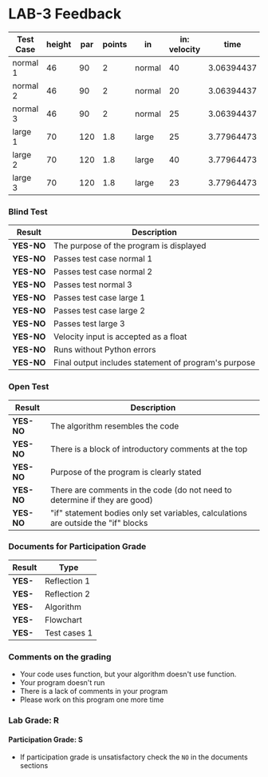 # LAB-3 Feedback

| Test Case | height | par   | points | in       | in: velocity | time       | distance    | out: points | out: statement       |
|-----------|--------|-------|--------|----------|--------------|------------|-------------|-------------|----------------------|
| normal 1  | 46     | 90    | 2      | normal   | 40           | 3.06394437 | 122.5577748 | 125.1155496 | **better than par!** |
| normal 2  | 46     | 90    | 2      | normal   | 20           | 3.06394437 | 61.2788874  | 2.557774797 | **what happened?**   |
| normal 3  | 46     | 90    | 2      | normal   | 25           | 3.06394437 | 76.59860925 | 33.1972185  | **sorry**            |
| large 1   | 70     | 120   | 1.8    | large    | 25           | 3.77964473 | 94.49111825 | 14.08401285 | **sorry**            |
| large 2   | 70     | 120   | 1.8    | large    | 40           | 3.77964473 | 151.1857892 | 116.1344206 | **better than par!** |
| large 3   | 70     | 120   | 1.8    | large    | 23           | 3.77964473 | 86.93182879 | 0.477291826 | **what happened?**   |

### Blind Test
|Result |Description|
|------------|------------------------------------------------------|
| **YES-NO** | The purpose of the program is displayed              |  
| **YES-NO** | Passes test case normal 1                            |   
| **YES-NO** | Passes test case normal 2                            |
| **YES-NO** | Passes test normal 3                                 |    
| **YES-NO** | Passes test case large 1                             |   
| **YES-NO** | Passes test case large 2                             |   
| **YES-NO** | Passes test large 3                                  |   
| **YES-NO** | Velocity input is accepted as a float                |   
| **YES-NO** | Runs without Python errors                           |
| **YES-NO** | Final output includes statement of program's purpose |

### Open Test
|Result |Description|
|--------------|-----------------------------------------|
|**YES-NO**| The algorithm resembles the code   |
|**YES-NO**| There is a block of introductory comments at the top |  
|**YES-NO**| Purpose of the program is clearly stated |  
|**YES-NO**| There are comments in the code (do not need to determine if they are good)|
|**YES-NO**| "if" statement bodies only set variables, calculations are outside the "if" blocks |

### Documents for Participation Grade

|Result         |Type            |
|---------------|----------------|
|**YES-**     | Reflection 1   |
|**YES-**     | Reflection 2   |
|**YES-**     | Algorithm      |
|**YES-**     | Flowchart      |
|**YES-**     | Test cases 1   |

### Comments on the grading
- Your code uses function, but your algorithm doesn't use function. 
- Your program doesn't run 
- There is a lack of comments in your program 
- Please work on this program one more time 
### Lab Grade: R

#### Participation Grade: S
 - If participation grade is unsatisfactory check the `NO` in the documents sections
